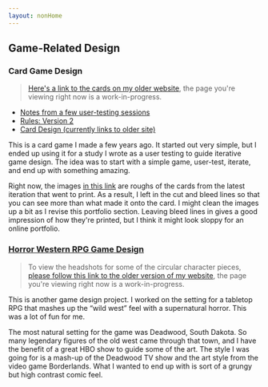 ```yaml
---
layout: nonHome
---
```


## Game-Related Design

### Card Game Design

>[Here's a link to the cards on my older website](http://www.davidsutton.net/portfolio/dodgeball-title/), the page you're viewing right now is a work-in-progress.

- [Notes from a few user-testing sessions](playtestNotes)
- [Rules: Version 2](rules)
- [Card Design (currently links to older site)](http://www.davidsutton.net/portfolio/dodgeball-title/)

This is a card game I made a few years ago. It started out very simple, but I ended up using it for a study I wrote as a user testing to guide iterative game design. The idea was to start with a simple game, user-test, iterate, and end up with something amazing.

Right now, the images [in this link](](http://www.davidsutton.net/portfolio/dodgeball-title/)) are roughs of the cards from the latest iteration that went to print. As a result, I left in the cut and bleed lines so that you can see more than what made it onto the card. I might clean the images up a bit as I revise this portfolio section. Leaving bleed lines in gives a good impression of how they're printed, but I think it might look sloppy for an online portfolio.

### [Horror Western RPG Game Design](http://www.davidsutton.net/portfolio/horror-western/)

>To view the headshots for some of the circular character pieces, [please follow this link to the older version of my website](http://www.davidsutton.net/portfolio/horror-western/), the page you're viewing right now is a work-in-progress.

This is another game design project. I worked on the setting for a tabletop RPG that mashes up the “wild west” feel with a supernatural horror. This was a lot of fun for me.

The most natural setting for the game was Deadwood, South Dakota. So many legendary figures of the old west came through that town, and I have the benefit of a great HBO show to guide some of the art. The style I was going for is a mash-up of the Deadwood TV show and the art style from the video game Borderlands. What I wanted to end up with is sort of a grungy but high contrast comic feel.